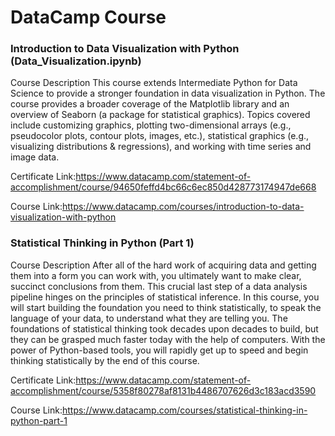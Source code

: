 # DataCamp Course

### Introduction to Data Visualization with Python  (Data_Visualization.ipynb)


Course Description
This course extends Intermediate Python for Data Science to provide a stronger foundation in data visualization in Python. The course provides a broader coverage of the Matplotlib library and an overview of Seaborn (a package for statistical graphics). Topics covered include customizing graphics, plotting two-dimensional arrays (e.g., pseudocolor plots, contour plots, images, etc.), statistical graphics (e.g., visualizing distributions & regressions), and working with time series and image data.

Certificate Link:https://www.datacamp.com/statement-of-accomplishment/course/94650feffd4bc66c6ec850d428773174947de668

Course Link:https://www.datacamp.com/courses/introduction-to-data-visualization-with-python

### Statistical Thinking in Python (Part 1)

Course Description
After all of the hard work of acquiring data and getting them into a form you can work with, you ultimately want to make clear, succinct conclusions from them. This crucial last step of a data analysis pipeline hinges on the principles of statistical inference. In this course, you will start building the foundation you need to think statistically, to speak the language of your data, to understand what they are telling you. The foundations of statistical thinking took decades upon decades to build, but they can be grasped much faster today with the help of computers. With the power of Python-based tools, you will rapidly get up to speed and begin thinking statistically by the end of this course.

Certificate Link:https://www.datacamp.com/statement-of-accomplishment/course/5358f80278af8131b4486707626d3c183acd3590

Course Link:https://www.datacamp.com/courses/statistical-thinking-in-python-part-1

